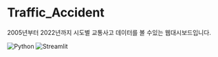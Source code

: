 # Traffic_Accident
2005년부터 2022년까지 시도별 교통사고 데이터를 볼 수있는 웹대시보드입니다.


![Python](https://img.shields.io/badge/python-3776AB?style=for-the-badge&logo=python&logoColor=white)
![Streamlit](https://img.shields.io/badge/Streamlit-FF4B4B?style=for-the-badge&logo=streamlit&logoColor=white)